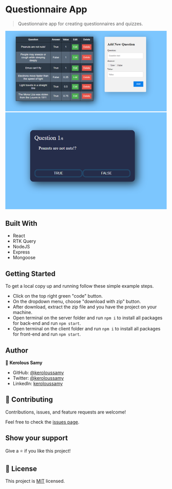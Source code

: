 # Questionnaire App

> Questionnaire app for creating questionnaires and quizzes.


<img src="./app-pic1.png">
<img src="./app-pic2.png">

## Built With

- React
- RTK Query
- NodeJS
- Express
- Mongoose

## Getting Started
To get a local copy up and running follow these simple example steps.

- Click on the top right green "code" button.
- On the dropdown menu, choose "download with zip" button.
- After download, extract the zip file and you have the project on your machine.
- Open terminal on the server folder and run `npm i` to install all packages for back-end and run `npm start`.
- Open terminal on the client folder and run `npm i` to install all packages for front-end and run `npm start`.


## Author

👤 **Kerolous Samy**

- GitHub: [@keroloussamy](https://github.com/keroloussamy)
- Twitter: [@keroloussamy](https://twitter.com/kerolous_samy)
- LinkedIn: [keroloussamy](https://www.linkedin.com/in/keroloussamy/)

## 🤝 Contributing

Contributions, issues, and feature requests are welcome!

Feel free to check the [issues page](../../issues/).

## Show your support

Give a ⭐️ if you like this project!

## 📝 License

This project is [MIT](./MIT.md) licensed.